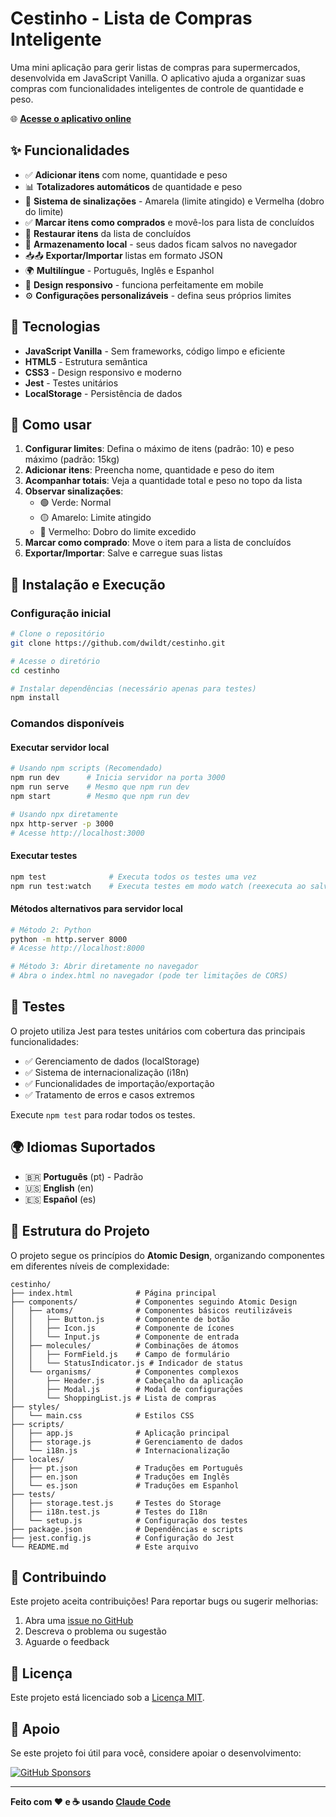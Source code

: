 # Cestinho - Lista de Compras Inteligente

Uma mini aplicação para gerir listas de compras para supermercados, desenvolvida em JavaScript Vanilla. O aplicativo ajuda a organizar suas compras com funcionalidades inteligentes de controle de quantidade e peso.

🌐 **[Acesse o aplicativo online](https://dwildt.github.io/cestinho)**

## ✨ Funcionalidades

- ✅ **Adicionar itens** com nome, quantidade e peso
- 📊 **Totalizadores automáticos** de quantidade e peso
- 🚦 **Sistema de sinalizações** - Amarela (limite atingido) e Vermelha (dobro do limite)
- ✅ **Marcar itens como comprados** e movê-los para lista de concluídos
- 🔄 **Restaurar itens** da lista de concluídos
- 💾 **Armazenamento local** - seus dados ficam salvos no navegador
- 📥📤 **Exportar/Importar** listas em formato JSON
- 🌍 **Multilíngue** - Português, Inglês e Espanhol
- 📱 **Design responsivo** - funciona perfeitamente em mobile
- ⚙️ **Configurações personalizáveis** - defina seus próprios limites

## 🚀 Tecnologias

- **JavaScript Vanilla** - Sem frameworks, código limpo e eficiente
- **HTML5** - Estrutura semântica
- **CSS3** - Design responsivo e moderno
- **Jest** - Testes unitários
- **LocalStorage** - Persistência de dados

## 🎯 Como usar

1. **Configurar limites**: Defina o máximo de itens (padrão: 10) e peso máximo (padrão: 15kg)
2. **Adicionar itens**: Preencha nome, quantidade e peso do item
3. **Acompanhar totais**: Veja a quantidade total e peso no topo da lista
4. **Observar sinalizações**: 
   - 🟢 Verde: Normal
   - 🟡 Amarelo: Limite atingido
   - 🔴 Vermelho: Dobro do limite excedido
5. **Marcar como comprado**: Move o item para a lista de concluídos
6. **Exportar/Importar**: Salve e carregue suas listas

## 📱 Instalação e Execução

### Configuração inicial
```bash
# Clone o repositório
git clone https://github.com/dwildt/cestinho.git

# Acesse o diretório
cd cestinho

# Instalar dependências (necessário apenas para testes)
npm install
```

### Comandos disponíveis

#### Executar servidor local
```bash
# Usando npm scripts (Recomendado)
npm run dev      # Inicia servidor na porta 3000
npm run serve    # Mesmo que npm run dev
npm start        # Mesmo que npm run dev

# Usando npx diretamente
npx http-server -p 3000
# Acesse http://localhost:3000
```

#### Executar testes
```bash
npm test              # Executa todos os testes uma vez
npm run test:watch    # Executa testes em modo watch (reexecuta ao salvar)
```

#### Métodos alternativos para servidor local
```bash
# Método 2: Python
python -m http.server 8000
# Acesse http://localhost:8000

# Método 3: Abrir diretamente no navegador
# Abra o index.html no navegador (pode ter limitações de CORS)
```

## 🧪 Testes

O projeto utiliza Jest para testes unitários com cobertura das principais funcionalidades:

- ✅ Gerenciamento de dados (localStorage)
- ✅ Sistema de internacionalização (i18n)
- ✅ Funcionalidades de importação/exportação
- ✅ Tratamento de erros e casos extremos

Execute `npm test` para rodar todos os testes.

## 🌍 Idiomas Suportados

- 🇧🇷 **Português** (pt) - Padrão
- 🇺🇸 **English** (en)
- 🇪🇸 **Español** (es)

## 📝 Estrutura do Projeto

O projeto segue os princípios do **Atomic Design**, organizando componentes em diferentes níveis de complexidade:

```
cestinho/
├── index.html              # Página principal
├── components/             # Componentes seguindo Atomic Design
│   ├── atoms/              # Componentes básicos reutilizáveis
│   │   ├── Button.js       # Componente de botão
│   │   ├── Icon.js         # Componente de ícones
│   │   └── Input.js        # Componente de entrada
│   ├── molecules/          # Combinações de átomos
│   │   ├── FormField.js    # Campo de formulário
│   │   └── StatusIndicator.js # Indicador de status
│   └── organisms/          # Componentes complexos
│       ├── Header.js       # Cabeçalho da aplicação
│       ├── Modal.js        # Modal de configurações
│       └── ShoppingList.js # Lista de compras
├── styles/
│   └── main.css            # Estilos CSS
├── scripts/
│   ├── app.js              # Aplicação principal
│   ├── storage.js          # Gerenciamento de dados
│   └── i18n.js             # Internacionalização
├── locales/
│   ├── pt.json             # Traduções em Português
│   ├── en.json             # Traduções em Inglês
│   └── es.json             # Traduções em Espanhol
├── tests/
│   ├── storage.test.js     # Testes do Storage
│   ├── i18n.test.js        # Testes do I18n
│   └── setup.js            # Configuração dos testes
├── package.json            # Dependências e scripts
├── jest.config.js          # Configuração do Jest
└── README.md               # Este arquivo
```

## 🤝 Contribuindo

Este projeto aceita contribuições! Para reportar bugs ou sugerir melhorias:

1. Abra uma [issue no GitHub](https://github.com/dwildt/cestinho/issues)
2. Descreva o problema ou sugestão
3. Aguarde o feedback

## 📄 Licença

Este projeto está licenciado sob a [Licença MIT](LICENSE).

## 💖 Apoio

Se este projeto foi útil para você, considere apoiar o desenvolvimento:

[![GitHub Sponsors](https://img.shields.io/badge/Sponsor-GitHub-pink)](https://github.com/sponsors/dwildt)

---

**Feito com ❤️ e ☕ usando [Claude Code](https://claude.ai/code)**